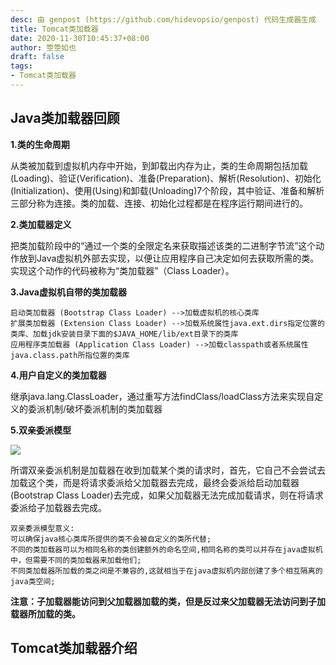 ```yaml
---
desc: 由 genpost (https://github.com/hidevopsio/genpost) 代码生成器生成
title: Tomcat类加载器
date: 2020-11-30T10:45:37+08:00
author: 箜箜如也
draft: false
tags:
- Tomcat类加载器
---
```


## Java类加载器回顾
**1.类的生命周期**

从类被加载到虚拟机内存中开始，到卸载出内存为止，类的生命周期包括加载(Loading)、验证(Verification)、准备(Preparation)、解析(Resolution)、初始化(Initialization)、使用(Using)和卸载(Unloading)7个阶段，其中验证、准备和解析三部分称为连接。类的加载、连接、初始化过程都是在程序运行期间进行的。

**2.类加载器定义**

把类加载阶段中的“通过一个类的全限定名来获取描述该类的二进制字节流”这个动作放到Java虚拟机外部去实现，以便让应用程序自己决定如何去获取所需的类。实现这个动作的代码被称为“类加载器”（Class Loader）。

**3.Java虚拟机自带的类加载器**

```
启动类加载器 (Bootstrap Class Loader) -->加载虚拟机的核心类库
扩展类加载器 (Extension Class Loader) -->加载系统属性java.ext.dirs指定位置的类库、加载jdk安装目录下面的$JAVA_HOME/lib/ext目录下的类库
应用程序类加载器 (Application Class Loader) -->加载classpath或者系统属性java.class.path所指位置的类库
```

**4.用户自定义的类加载器**

继承java.lang.ClassLoader，通过重写方法findClass/loadClass方法来实现自定义的委派机制/破坏委派机制的类加载器

**5.双亲委派模型**

<img src="https://dongchanglei.top/images/class-loader.jpg">

所谓双亲委派机制是加载器在收到加载某个类的请求时，首先，它自己不会尝试去加载这个类，而是将请求委派给父加载器去完成，最终会委派给启动加载器(Bootstrap Class Loader)去完成，如果父加载器无法完成加载请求，则在将请求委派给子加载器去完成。

```
双亲委派模型意义:
可以确保java核心类库所提供的类不会被自定义的类所代替;
不同的类加载器可以为相同名称的类创建额外的命名空间,相同名称的类可以并存在java虚拟机中，但需要不同的类加载器来加载他们;
不同类加载器所加载的类之间是不兼容的,这就相当于在java虚拟机内部创建了多个相互隔离的java类空间;
```

**注意：子加载器能访问到父加载器加载的类，但是反过来父加载器无法访问到子加载器所加载的类。**

## Tomcat类加载器介绍



